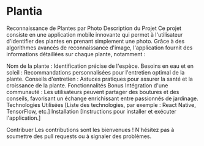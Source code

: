 # Plantia
Reconnaissance de Plantes par Photo
Description du Projet
Ce projet consiste en une application mobile innovante qui permet à l'utilisateur d'identifier des plantes en prenant simplement une photo. Grâce à des algorithmes avancés de reconnaissance d'image, l'application fournit des informations détaillées sur chaque plante, notamment :

Nom de la plante : Identification précise de l'espèce.
Besoins en eau et en soleil : Recommandations personnalisées pour l'entretien optimal de la plante.
Conseils d'entretien : Astuces pratiques pour assurer la santé et la croissance de la plante.
Fonctionnalités Bonus
Intégration d'une communauté : Les utilisateurs peuvent partager des boutures et des conseils, favorisant un échange enrichissant entre passionnés de jardinage.
Technologies Utilisées
[Liste des technologies, par exemple : React Native, TensorFlow, etc.]
Installation
[Instructions pour installer et exécuter l'application.]

Contribuer
Les contributions sont les bienvenues ! N'hésitez pas à soumettre des pull requests ou à signaler des problèmes.
